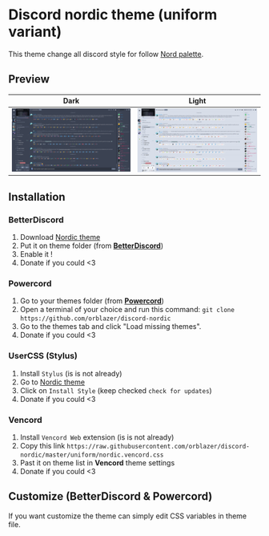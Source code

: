 # Discord nordic theme (uniform variant)

This theme change all discord style for follow [Nord palette](https://www.nordtheme.com/).

## Preview

|               Dark                |                     Light                     |
| :-------------------------------: | :-------------------------------------------: |
| ![preview](./.github/preview.png) | ![preview=light](./.github/preview-light.png) |

## Installation

### BetterDiscord

1. Download [Nordic theme](https://raw.githubusercontent.com/orblazer/discord-nordic/master/uniform/nordic.theme.css)
2. Put it on theme folder (from **[BetterDiscord](https://github.com/rauenzi/BetterDiscordApp)**)
3. Enable it !
4. Donate if you could <3

### Powercord

1. Go to your themes folder (from **[Powercord](https://powercord.dev/)**)
2. Open a terminal of your choice and run this command: `git clone https://github.com/orblazer/discord-nordic`
3. Go to the themes tab and click "Load missing themes".
4. Donate if you could <3

### UserCSS (Stylus)

1. Install `Stylus` (is is not already)
2. Go to [Nordic theme](https://raw.githubusercontent.com/orblazer/discord-nordic/master/uniform/nordic.user.css)
3. Click on `Install Style` (keep checked `check for updates`)
4. Donate if you could <3

### Vencord

1. Install `Vencord Web` extension (is is not already)
2. Copy this link `https://raw.githubusercontent.com/orblazer/discord-nordic/master/uniform/nordic.vencord.css`
3. Past it on theme list in **Vencord** theme settings
4. Donate if you could <3

## Customize (BetterDiscord & Powercord)

If you want customize the theme can simply edit CSS variables in theme file.
